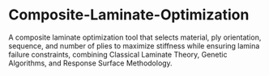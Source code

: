 # Composite-Laminate-Optimization
A composite laminate optimization tool that selects material, ply orientation, sequence, and number of plies to maximize stiffness while ensuring lamina failure constraints, combining Classical Laminate Theory, Genetic Algorithms, and Response Surface Methodology.
